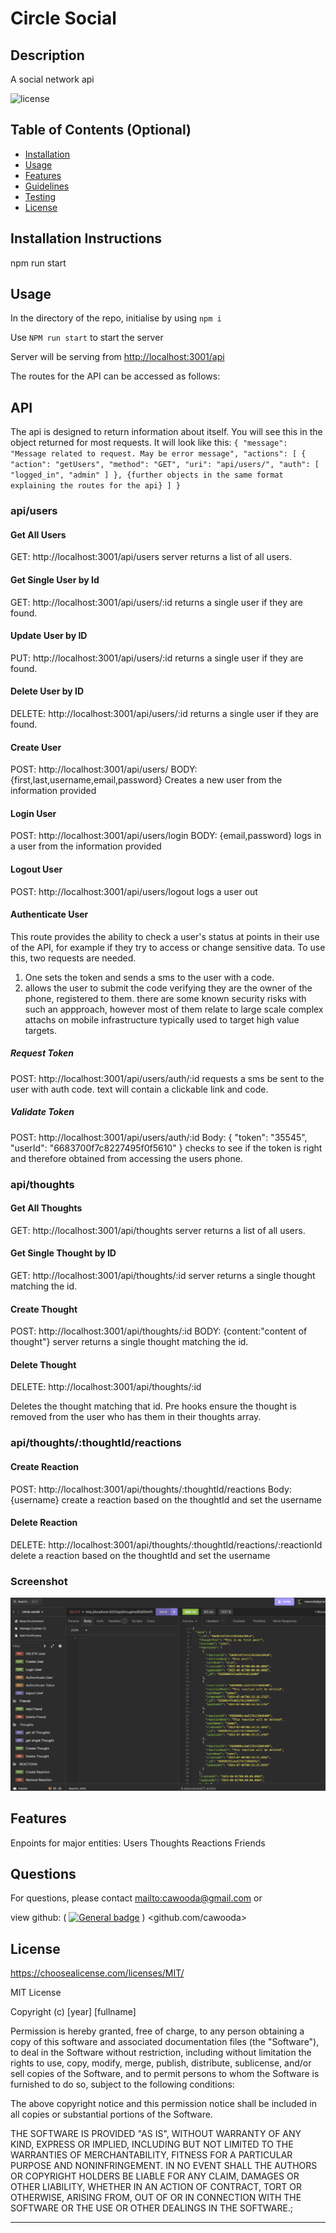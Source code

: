 # Circle Social

## Description

A social network api

![license](https://img.shields.io/badge/license-MIT-blue)

## Table of Contents (Optional)

- [Installation](#installation)
- [Usage](#usage)
- [Features](#features)
- [Guidelines](#guidelines)
- [Testing](#testing)
- [License](#license)

## Installation Instructions

npm run start

## Usage

In the directory of the repo, initialise by using `npm i`

Use `NPM run start` to start the server

Server will be serving from [http://localhost:3001/api](http://localhost:3001/api)

The routes for the API can be accessed as follows:

## API

The api is designed to return information about itself. You will see this in the object returned for most requests. It will look like this:
`{
	"message": "Message related to request. May be error message",
	"actions": [
		{
			"action": "getUsers",
			"method": "GET",
			"uri": "api/users/",
			"auth": [
				"logged_in",
				"admin"
			]
		},
        {further objects in the same format explaining the routes for the api}
	]
}`

### api/users

#### Get All Users

GET: http://localhost:3001/api/users
server returns a list of all users.

#### Get Single User by Id

GET: http://localhost:3001/api/users/:id
returns a single user if they are found.

#### Update User by ID

PUT: http://localhost:3001/api/users/:id
returns a single user if they are found.

#### Delete User by ID

DELETE: http://localhost:3001/api/users/:id
returns a single user if they are found.

#### Create User

POST: http://localhost:3001/api/users/
BODY: {first,last,username,email,password}
Creates a new user from the information provided

#### Login User

POST: http://localhost:3001/api/users/login
BODY: {email,password}
logs in a user from the information provided

#### Logout User

POST: http://localhost:3001/api/users/logout
logs a user out

#### Authenticate User

This route provides the ability to check a user's status at points in their use of the API, for example if they try to access or change sensitive data. To use this, two requests are needed.

1. One sets the token and sends a sms to the user with a code.
2. allows the user to submit the code verifying they are the owner of the phone, registered to them.
   there are some known security risks with such an appproach, however most of them relate to large scale complex attachs on mobile infrastructure typically used to target high value targets.

##### Request Token

POST: http://localhost:3001/api/users/auth/:id
requests a sms be sent to the user with auth code. text will contain a clickable link and code.

##### Validate Token

POST: http://localhost:3001/api/users/auth/:id
Body: {
"token": "35545",
"userId": "6683700f7c8227495f0f5610"
}
checks to see if the token is right and therefore obtained from accessing the users phone.

### api/thoughts

#### Get All Thoughts

GET: http://localhost:3001/api/thoughts
server returns a list of all users.

#### Get Single Thought by ID

GET: http://localhost:3001/api/thoughts/:id
server returns a single thought matching the id.

#### Create Thought

POST: http://localhost:3001/api/thoughts/:id
BODY: {content:"content of thought"}
server returns a single thought matching the id.

#### Delete Thought

DELETE: http://localhost:3001/api/thoughts/:id

Deletes the thought matching that id. Pre hooks ensure the thought is removed from the user who has them in their thoughts array.

### api/thoughts/:thoughtId/reactions

#### Create Reaction

POST: http://localhost:3001/api/thoughts/:thoughtId/reactions
Body:{username}
create a reaction based on the thoughtId and set the username

#### Delete Reaction

DELETE: http://localhost:3001/api/thoughts/:thoughtId/reactions/:reactionId
delete a reaction based on the thoughtId and set the username

### Screenshot

![alt text](./screenshot.png)

## Features

Enpoints for major entities:
Users
Thoughts
Reactions
Friends

## Questions

For questions, please contact <mailto:cawooda@gmail.com> or

view github:
(
[![General badge](https://img.shields.io/badge/Github-profile-green.svg)](https://github.com/github.com/cawooda)
)
<github.com/cawooda>

## License

<https://choosealicense.com/licenses/MIT/>

MIT License

Copyright (c) [year] [fullname]

Permission is hereby granted, free of charge, to any person obtaining a copy
of this software and associated documentation files (the "Software"), to deal
in the Software without restriction, including without limitation the rights
to use, copy, modify, merge, publish, distribute, sublicense, and/or sell
copies of the Software, and to permit persons to whom the Software is
furnished to do so, subject to the following conditions:

The above copyright notice and this permission notice shall be included in all
copies or substantial portions of the Software.

THE SOFTWARE IS PROVIDED "AS IS", WITHOUT WARRANTY OF ANY KIND, EXPRESS OR
IMPLIED, INCLUDING BUT NOT LIMITED TO THE WARRANTIES OF MERCHANTABILITY,
FITNESS FOR A PARTICULAR PURPOSE AND NONINFRINGEMENT. IN NO EVENT SHALL THE
AUTHORS OR COPYRIGHT HOLDERS BE LIABLE FOR ANY CLAIM, DAMAGES OR OTHER
LIABILITY, WHETHER IN AN ACTION OF CONTRACT, TORT OR OTHERWISE, ARISING FROM,
OUT OF OR IN CONNECTION WITH THE SOFTWARE OR THE USE OR OTHER DEALINGS IN THE
SOFTWARE.;

---
